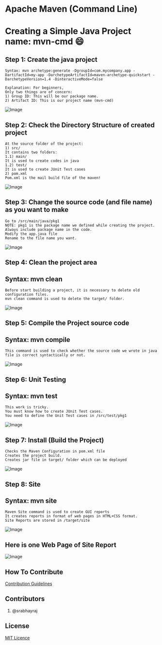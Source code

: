 # Apache Maven (Command Line)
# Creating a Simple Java Project name: mvn-cmd :smile:

## Step 1: Create the java project
```
Syntax: mvn archetype:generate -DgroupId=com.mycompany.app -DartifactId=my-app -DarchetypeArtifactId=maven-archetype-quickstart -DarchetypeVersion=1.4 -DinteractiveMode=false

Explanation: For beginners,
Only two things are of concern:
1) Group ID: This will be our package name.
2) Artifact ID: This is our project name (mvn-cmd)
```
![Image](img/Create%20Project.png)

## Step 2: Check the Directory Structure of created project
```
At the source folder of the project:
1) src/ 
It contains two folders:
1.1) main/ 
It is used to create codes in java
1.2) test/
It is used to create JUnit Test cases
2) pom.xml 
Pom.xml is the mail build file of the maven!
```
![Image](img/Maven%20Directory%20Structure.png)

## Step 3: Change the source code (and file name) as you want to make
```
Go to /src/main/java/pkg1
NOTE: pkg1 is the package name we defined while creating the project.
Always include package name in the code.
Modify the app.java file 
Rename to the file name you want.
```
![Image](img/Source%20Directory%20for%20coding.png)

## Step 4: Clean the project area
## Syntax: mvn clean
```
Before start building a project, it is necessary to delete old configuration files.
mvn clean command is used to delete the target/ folder.
```
![Image](img/mvn%20clean.png)

## Step 5: Compile the Project source code
## Syntax: mvn compile
```
This command is used to check whether the source code we wrote in java file is correct syntactically or not.
```
![Image](img/mvn%20compile.png)

## Step 6: Unit Testing
## Syntax: mvn test
```
This work is tricky. 
You must know how to create JUnit Test cases.
You need to define the Unit Test cases in /src/test/pkg1
```
![Image](img/mvn%20test.png)

## Step 7: Install (Build the Project)
```
Checks the Maven Configuration in pom.xml file
Creates the project build.
Creates jar file in target/ folder which can be deployed
```
![Image](img/mvn%20install.png)

## Step 8: Site 
## Syntax: mvn site
```
Maven Site command is used to create GUI reports
It creates reports in format of web pages in HTML+CSS format.
Site Reports are stored in /target/site
```
![Image](img/mvn%20site.png)

## Here is one Web Page of Site Report

![Image](img/mvn%20site%20results.png)

## How To Contribute

[Contribution Guidelines](CONTRIBUTING.md)

## Contributors

1. @srabhayraj

## License

[MIT Licence](LICENSE)

